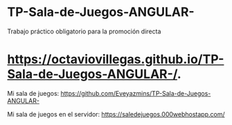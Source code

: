 # TP-Sala-de-Juegos-ANGULAR-
Trabajo práctico obligatorio para la promoción directa

# https://octaviovillegas.github.io/TP-Sala-de-Juegos-ANGULAR-/.

Mi sala de juegos:
https://github.com/Eveyazmins/TP-Sala-de-Juegos-ANGULAR-

Mi sala de juegos en el servidor:
https://saledejuegos.000webhostapp.com/
